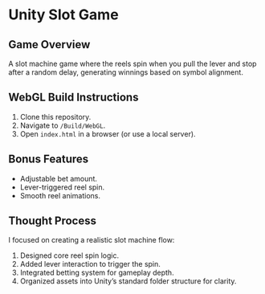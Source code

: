 #  Unity Slot Game

##  Game Overview
A slot machine game where the reels spin when you pull the lever and stop after a random delay, generating winnings based on symbol alignment.

##  WebGL Build Instructions
1. Clone this repository.
2. Navigate to `/Build/WebGL`.
3. Open `index.html` in a browser (or use a local server).

##  Bonus Features
- Adjustable bet amount.
- Lever-triggered reel spin.
- Smooth reel animations.

##  Thought Process
I focused on creating a realistic slot machine flow:
1. Designed core reel spin logic.
2. Added lever interaction to trigger the spin.
3. Integrated betting system for gameplay depth.
4. Organized assets into Unity’s standard folder structure for clarity.
